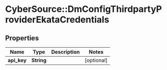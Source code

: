 # CyberSource::DmConfigThirdpartyProviderEkataCredentials

## Properties
Name | Type | Description | Notes
------------ | ------------- | ------------- | -------------
**api_key** | **String** |  | [optional] 


